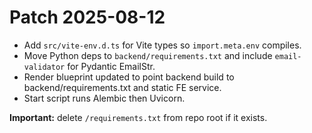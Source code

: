 # Patch 2025-08-12
- Add `src/vite-env.d.ts` for Vite types so `import.meta.env` compiles.
- Move Python deps to `backend/requirements.txt` and include `email-validator` for Pydantic EmailStr.
- Render blueprint updated to point backend build to backend/requirements.txt and static FE service.
- Start script runs Alembic then Uvicorn.

**Important:** delete `/requirements.txt` from repo root if it exists.
